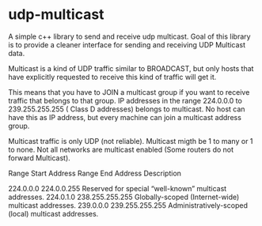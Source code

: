# udp-multicast
A simple c++ library to send and receive udp multicast. Goal of this library is to provide a cleaner interface for sending and receiving UDP Multicast data.


Multicast is a kind of UDP traffic similar to BROADCAST, but only hosts that have explicitly requested to receive this kind     of traffic will get it.

This means that you have to JOIN a multicast group if you want to receive traffic that belongs to that group.
IP addresses in the range 224.0.0.0 to 239.255.255.255 ( Class D addresses) belongs to multicast.
No host can have this as IP address, but every machine can join a multicast address group.

Multicast traffic is only UDP (not reliable).
Multicast migth be 1 to many or 1 to none.
Not all networks are multicast enabled (Some routers do not forward Multicast).

Range Start Address     Range End Address           Description

224.0.0.0               224.0.0.255                 Reserved for special “well-known” multicast addresses.
224.0.1.0               238.255.255.255             Globally-scoped (Internet-wide) multicast addresses.
239.0.0.0               239.255.255.255             Administratively-scoped (local) multicast addresses.
